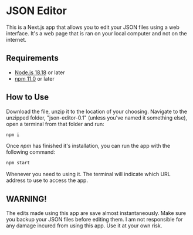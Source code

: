 # JSON Editor

This is a Next.js app that allows you to edit your JSON files using a web interface. It's a web page that is ran on your local computer and not on the internet.

## Requirements

* [Node.js 18.18](https://nodejs.org/) or later
* [npm 11.0](https://docs.npmjs.com/downloading-and-installing-node-js-and-npm) or later

## How to Use

Download the file, unzip it to the location of your choosing. Navigate to the unzipped folder, "json-editor-0.1" (unless you've named it something else), open a terminal from that folder and run:

```sh
npm i
```

Once *npm* has finished it's installation, you can run the app with the following command:

```sh
npm start
```

Whenever you need to using it. The terminal will indicate which URL address to use to access the app.

## WARNING!

The edits made using this app are save almost instantaneously. Make sure you backup your JSON files before editing them. I am not responsible for any damage incured from using this app. Use it at your own risk.